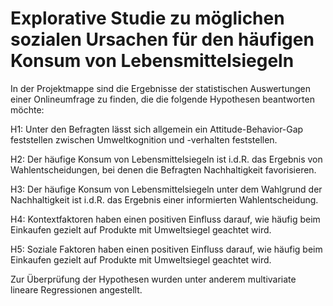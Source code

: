 # Explorative Studie zu möglichen sozialen Ursachen für den häufigen Konsum von Lebensmittelsiegeln

In der Projektmappe sind die Ergebnisse der statistischen Auswertungen einer Onlineumfrage zu finden, die die folgende Hypothesen beantworten möchte:


H1: Unter den Befragten lässt sich allgemein ein Attitude-Behavior-Gap feststellen zwischen Umweltkognition und -verhalten feststellen.

H2: Der häufige Konsum von Lebensmittelsiegeln ist i.d.R. das Ergebnis von Wahlentscheidungen, bei denen die Befragten Nachhaltigkeit favorisieren.

H3: Der häufige Konsum von Lebensmittelsiegeln unter dem Wahlgrund der Nachhaltigkeit ist i.d.R. das Ergebnis einer informierten Wahlentscheidung.  

H4: Kontextfaktoren haben einen positiven Einfluss darauf, wie häufig beim Einkaufen gezielt auf Produkte mit Umweltsiegel geachtet wird. 

H5: Soziale Faktoren haben einen positiven Einfluss darauf, wie häufig beim Einkaufen gezielt auf Produkte mit Umweltsiegel geachtet wird. 


Zur Überprüfung der Hypothesen wurden unter anderem multivariate lineare Regressionen angestellt.

